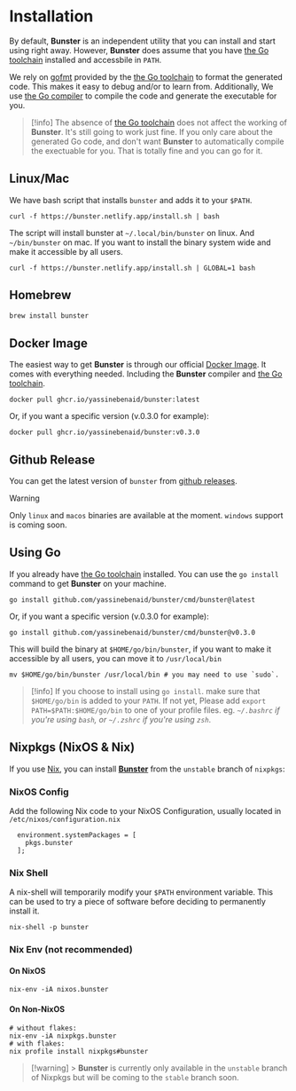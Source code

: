 # Installation

By default, **Bunster** is an independent utility that you can install and start using right away. However,
**Bunster** does assume that you have [the Go toolchain](https://go.dev/dl) installed and accessbile in `PATH`.

We rely on [gofmt](https://pkg.go.dev/cmd/gofmt) provided by the [the Go toolchain](https://go.dev/dl) to format the generated
code. This makes it easy to debug and/or to learn from. Additionally, We use [the Go compiler](https://go.dev/dl) to compile
the code and generate the executable for you.

> [!info]
> The absence of [the Go toolchain](https://go.dev/dl) does not affect the working of **Bunster**. It's still going to work just fine.
> If you only care about the generated Go code, and don't want **Bunster** to automatically compile the exectuable for you.
> That is totally fine and you can go for it.

## Linux/Mac

We have bash script that installs `bunster` and adds it to your `$PATH`.

```shell
curl -f https://bunster.netlify.app/install.sh | bash
```

The script will install bunster at `~/.local/bin/bunster` on linux. And `~/bin/bunster` on mac. If you want to install the binary system wide and make it accessible by all users.

```shell
curl -f https://bunster.netlify.app/install.sh | GLOBAL=1 bash
```

## Homebrew

```sh
brew install bunster
```

## Docker Image

The easiest way to get **Bunster** is through our official [Docker Image](https://docs.docker.com/get-started/docker-concepts/the-basics/what-is-an-image/).
It comes with everything needed. Including the **Bunster** compiler and [the Go toolchain](https://go.dev/dl).

```shell
docker pull ghcr.io/yassinebenaid/bunster:latest
```

Or, if you want a specific version (v.0.3.0 for example):

```shell
docker pull ghcr.io/yassinebenaid/bunster:v0.3.0
```

## Github Release

You can get the latest version of `bunster` from [github releases](https://github.com/yassinebenaid/bunster/releases).

> [!warning]
> Only `linux` and `macos` binaries are available at the moment. `windows` support is coming soon.

## Using Go

If you already have [the Go toolchain](https://go.dev/dl) installed. You can use the `go install` command to get **Bunster** on your machine.

```shell
go install github.com/yassinebenaid/bunster/cmd/bunster@latest
```

Or, if you want a specific version (v.0.3.0 for example):

```shell
go install github.com/yassinebenaid/bunster/cmd/bunster@v0.3.0
```

This will build the binary at `$HOME/go/bin/bunster`, if you want to make it accessible by all users, you can move it to `/usr/local/bin`

```shell
mv $HOME/go/bin/bunster /usr/local/bin # you may need to use `sudo`.
```

> [!info]
> If you choose to install using `go install`. make sure that `$HOME/go/bin` is added to your `PATH`. If not yet, Please add
> `export PATH=$PATH:$HOME/go/bin` to one of your profile files. eg. _`~/.bashrc` if you're using `bash`, or `~/.zshrc` if you're using `zsh`_.

## Nixpkgs (NixOS & Nix)

If you use [Nix](https://nixos.org), you can install **[Bunster](https://search.nixos.org/packages?channel=unstable&show=bunster&from=0&size=50&sort=relevance&type=packages&query=bunster)** from the `unstable` branch of `nixpkgs`:

### NixOS Config

Add the following Nix code to your NixOS Configuration, usually located in `/etc/nixos/configuration.nix`

```
  environment.systemPackages = [
    pkgs.bunster
  ];
```

### Nix Shell

A nix-shell will temporarily modify your `$PATH` environment variable. This can be used to try a piece of software before deciding to permanently install it.

```shell
nix-shell -p bunster
```

### Nix Env (not recommended)

#### On NixOS

```shell
nix-env -iA nixos.bunster
```

#### On Non-NixOS

```shell
# without flakes:
nix-env -iA nixpkgs.bunster
# with flakes:
nix profile install nixpkgs#bunster
```

> [!warning] > **Bunster** is currently only available in the `unstable` branch of Nixpkgs but will be coming to the `stable` branch soon.
